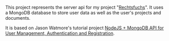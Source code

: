 This project represents the server api for my project "[Rechtsfuchs](https://github.com/alexlehner86/rechtsfuchs)". It uses a MongoDB database to store user data as well as the user's projects and documents.


It is based on Jason Watmore's tutorial project [NodeJS + MongoDB API for User Management, Authentication and Registration](http://jasonwatmore.com/post/2018/06/14/nodejs-mongodb-simple-api-for-authentication-registration-and-user-management).